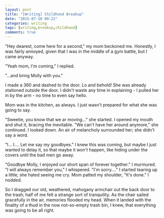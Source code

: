 ```yaml
---
layout: post
title: "[Writing] Childhood Breakup"
date: "2015-07-10 09:22"
categories: writing
tags: [writing,breakup,childhood]
comments: true
---
```


"Hey dearest, come here for a second," my mom beckoned me. Honestly, I was
fairly annoyed, given that I was in the middle of a gym battle, but I came
anyway.

"Yeah mom, I'm coming," I replied.

"...and bring Molly with you."

I made a 360 and dashed to the door. Lo and behold! She was already stationed
outside the door. I didn't waste any time in explaining - I pulled her in by the
arm - no time to even say hello.

Mom was in the kitchen, as always. I just wasn't prepared for what she was going
to say.

"Sweetie, you know that we ar moving..." she started. I opened my mouth and shut
it, bracing the inevitable. "We can't have her around anymore," she continued. I
looked down. An air of melancholy surrounded her; she didn't say a word.

"I... I.... Let me say my goodbyes." I knew this was coming, but maybe I just
wanted to delay it, so that maybe it won't happen, like hiding under the covers
until the bad men go away.

"Goodbye Molly, I enjoyed our short span of forever together." I murmured. "I
will always remember you," I whispered. "I'm sorry...." I started tearing up a
little; she hated seeing me cry. Mom patted my shoulder, "It's done." I nodded.

So I dragged our old, weathered, mahogany armchair out the back door to the
trash; half of me felt a strange sort of tranquility. As the chair sailed
gracefully in the air, memories flooded my head. When it landed with the
finality of a thud in the now not-so-empty trash bin, I knew, that everything
was going to be all right.
